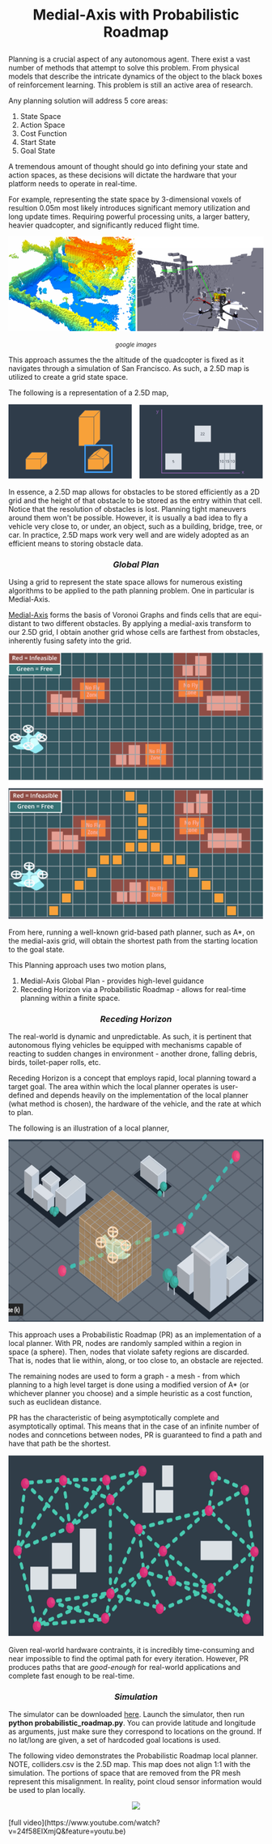 # <p align="center"><b> Medial-Axis with Probabilistic Roadmap </b></p>
 
Planning is a crucial aspect of any autonomous agent. There exist a vast number of methods that attempt to solve this problem. From physical models that describe the intricate dynamics of the object to the black boxes of reinforcement learning. This problem is still an active area of research. 

Any planning solution will address 5 core areas:

1) State Space 
2) Action Space
3) Cost Function
4) Start State
5) Goal State

A tremendous amount of thought should go into defining your state and action spaces, as these decisions will dictate the hardware that your platform needs to operate in real-time. 

For example, representing the state space by 3-dimensional voxels of resultion 0.05m most likely introduces significant memory utilization and long update times. Requiring powerful processing units, a larger battery, heavier quadcopter, and significantly reduced flight time. 

<p align="center"> <img src="images/voxel_map.png"></p>
<p align="center"><small><i>google images</i></small></p>
 
This approach assumes the the altitude of the quadcopter is fixed as it navigates through a simulation of San Francisco. As such, a 2.5D map is utilized to create a grid state space.

The following is a representation of a 2.5D map,

<p align="center"> <img src="images/two_half.PNG"></p>

In essence, a 2.5D map allows for obstacles to be stored efficiently as a 2D grid and the height of that obstacle to be stored as the entry within that cell. Notice that the resolution of obstacles is lost. Planning tight maneuvers around them won't be possible. However, it is usually a bad idea to fly a vehicle very close to, or under, an object, such as a building, bridge, tree, or car. In practice, 2.5D maps work very well and are widely adopted as an efficient means to storing obstacle data.

### <p align="center"><b><i>Global Plan</i></b></p>

Using a grid to represent the state space allows for numerous existing algorithms to be applied to the path planning problem. One in particular is Medial-Axis. 

[Medial-Axis](https://en.wikipedia.org/wiki/Medial_axis) forms the basis of Voronoi Graphs and finds cells that are equi-distant to two different obstacles. By applying a medial-axis transform to our 2.5D grid, I obtain another grid whose cells are farthest from obstacles, inherently fusing safety into the grid.

<p align="center"> <img src="images/medial_axis_transform.PNG"></p>

From here, running a well-known grid-based path planner, such as A*, on the medial-axis grid, will obtain the shortest path from the starting location to the goal state.

This Planning approach uses two motion plans,

1) Medial-Axis Global Plan - provides high-level guidance
2) Receding Horizon via a Probabilistic Roadmap - allows for real-time planning within a finite space.

### <p align="center"><b><i>Receding Horizon </i></b></p>

The real-world is dynamic and unpredictable. As such, it is pertinent that autonomous flying vehicles be equipped with mechanisms capable of reacting to sudden changes in environment - another drone, falling debris, birds, toilet-paper rolls, etc. 

Receding Horizon is a concept that employs rapid, local planning toward a target goal.  The area within which the local planner operates is user-defined and depends heavily on the implementation of the local planner (what method is chosen), the hardware of the vehicle, and the rate at which to plan.

The following is an illustration of a local planner,

<p align="center"> <img src="images/local_planning.PNG" width="640" height="360"></p>

This approach uses a Probabilistic Roadmap (PR) as an implementation of a local planner. With PR, nodes are randomly sampled within a region in space (a sphere). Then, nodes that violate safety regions are discarded. That is, nodes that lie within, along, or too close to, an obstacle are rejected. 

The remaining nodes are used to form a graph - a mesh - from which planning to a high level target is done using a modified version of A* (or whichever planner you choose) and a simple heuristic as a cost function, such as euclidean distance. 

PR has the characteristic of being asymptotically complete and asymptotically optimal. This means that in the case of an infinite number of nodes and conncetions between nodes, PR is guaranteed to find a path and have that path be the shortest.

<p align="center"> <img src="images/pr_planning.PNG" width="640" height="360"></p>

Given real-world hardware contraints, it is incredibly time-consuming and near impossible to find the optimal path for every iteration. However, PR produces paths that are *good-enough* for real-world applications and complete fast enough to be real-time.

### <p align="center"><b><i>Simulation </i></b></p>

The simulator can be downloaded [here](https://github.com/udacity/FCND-Simulator-Releases/releases). Launch the simulator, then run __python probabilistic_roadmap.py__. You can provide latitude and longitude as arguments, just make sure they correspond to locations on the ground. If no lat/long are given, a set of hardcoded goal locations is used.

The following video demonstrates the Probabilistic Roadmap local planner. NOTE, colliders.csv is the 2.5D map. This map does not align 1:1 with the simulation. The portions of space that are removed from the PR mesh represent this misalignment. In reality, point cloud sensor information would be used to plan locally.

<p align="center"> <img src="images/pr_mesh.gif"></p>
[full video](https://www.youtube.com/watch?v=24f58EIXmjQ&feature=youtu.be)


